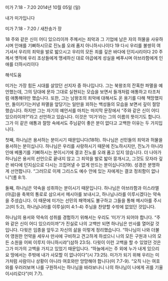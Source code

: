 미가 7:18 - 7:20 
2014년 10월 05일 (일)

내가 미가입니다



미가 7:18 - 7:20 / 새찬송가  장

18 주와 같은 신이 어디 있으리이까 주께서는 죄악과 그 기업에 남은 자의 허물을 사유하시며 인애를 기뻐하시므로 진노를 오래 품지 아니하시나이다 19 다시 우리를 불쌍히 여기셔서 우리의 죄악을 발로 밟으시고 우리의 모든 죄를 깊은 바다에 던지시리이다 20 주께서 옛적에 우리 조상들에게 맹세하신 대로 야곱에게 성실을 베푸시며 아브라함에게 인애를 더하시리이다

해석도움





미가는 가장 힘든 시대를 살았던 선지자 중 하나입니다. 그는 북왕조의 잔혹한 파멸을 예언했는데, 그의 당대에 문자 그대로 실현되는 모습을 보면서 들개처럼 애통하고 타조처럼 애통해야만 했습니다. 또한, 그는 남왕조의 죄악에 대해서도 온 용기를 다해 책망했지만, 돌이키기는커녕 파멸을 앞당기는 일만을 꾀하는 백성들의 모습을 보면서 깊이 절망했습니다. 하지만 그는 자기의 예언서를 마치는 마지막 문장에서 “주와 같은 신이 어디 있으리이까?”라고 선언하고 있습니다. 이것은 ‘미가’라는 그의 이름의 뜻이기도 합니다. 그가 이 같은 애통과 절망 속에서도 주님같이 좋은 분이 없다고 고백한 이유는 두 가지입니다. 

첫째, 하나님은 용서하는 분이시기 때문입니다(18하). 하나님은 선민들의 죄악과 허물을 용서하는 분이십니다. 하나님은 우리를 사랑하시기 때문에 진노하시지만, 진노가 아니라 인애 베풀기를 기뻐하시는 분이시기에 결코 진노를 오래 품고 있지 않습니다. 더 나아가 하나님은 용서의 선언으로 끝내지 않고 그 죄악을 발로 밟아 뭉개시고, 그것도 모자라 깊은 바다에 던지심으로 다시는 끄집어낼 수 없게 만드는 분이십니다(19). 성경은 분명하게 선언합니다. “그러므로 이제 그리스도 예수 안에 있는 자에게는 결코 정죄함이 없나니”(롬 8:1). 

둘째, 하나님은 약속을 성취하는 분이시기 때문입니다. 하나님은 아브라함과 이스라엘(야곱)을 축복의 통로로 삼으셔서 메시아를 보내시고, 하나님나라를 이루시겠다는 약속을 주셨습니다. 이 때문에 미가는 선민의 패역에도 불구하고 그들을 통해 메시아를 주시고(미 5:2), 하나님나라를 이루실(미 4:1-4) 주님을 찬양할 수밖에 없었던 것입니다. 

하나님의 용서와 약속의 성취를 경험하기 위해서는 우리도 ‘미가’가 되어야 합니다. “주와 같은 신이 어디 있으리이까”가 진실로 나의 고백만 되면 하나님은 만사를 열어갈 것입니다. 다윗은 임종을 앞두고 자신의 삶을 이렇게 정리했습니다. “하나님이 나와 더불어 영원한 언약을 세우사 만사에 구비하고 견고하게 하셨으니 나의 모든 구원과 나의 모든 소원을 어찌 이루지 아니하시랴”(삼하 23:5). 다윗이 이런 고백을 할 수 있었던 것은 그가 미가의 고백을 가지고 있었기 때문입니다. “하늘에서는 주 외에 누가 내게 있으리요 땅에서는 주밖에 내가 사모할 이 없나이다”(시 73:25). 미가가 되기 위해 우리는 미가처럼 사람이나 상황이 아니라 여호와만 앙망해야 합니다(미 7:7-9). “오직 나는 여호와를 우러러보며 나를 구원하시는 하나님을 바라보나니 나의 하나님이 나에게 귀를 기울이시리로다”(미 7:7).